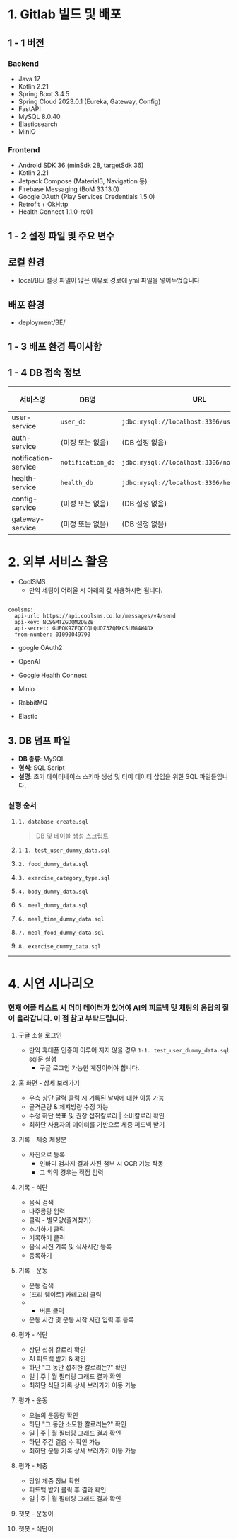 # 1. Gitlab 빌드 및 배포

## 1 - 1 버전

### Backend
- Java 17
- Kotlin 2.21
- Spring Boot 3.4.5
- Spring Cloud 2023.0.1 (Eureka, Gateway, Config)
- FastAPI
- MySQL 8.0.40
- Elasticsearch
- MinIO

### Frontend
- Android SDK 36 (minSdk 28, targetSdk 36)
- Kotlin 2.21
- Jetpack Compose (Material3, Navigation 등)
- Firebase Messaging (BoM 33.13.0)
- Google OAuth (Play Services Credentials 1.5.0)
- Retrofit + OkHttp
- Health Connect 1.1.0-rc01


## 1 - 2 설정 파일 및 주요 변수



## 로컬 환경
- local/BE/  설정 파일이 많은 이유로 경로에 yml 파일을 넣어두었습니다



## 배포 환경
- deployment/BE/ 




## 1 - 3 배포 환경 특이사항




## 1 - 4 DB 접속 정보
| 서비스명                 | DB명               | URL                                           | 사용자명   | 비밀번호       |
| -------------------- | ----------------- | --------------------------------------------- | ------ | ---------- |
| user-service         | `user_db`         | `jdbc:mysql://localhost:3306/user_db`         | `root` | `********` |
| auth-service         | (미정 또는 없음)        | (DB 설정 없음)                                    | -      | -          |
| notification-service | `notification_db` | `jdbc:mysql://localhost:3306/notification_db` | `root` | `********` |
| health-service       | `health_db`       | `jdbc:mysql://localhost:3306/health_db`       | `root` | `********` |
| config-service       | (미정 또는 없음)        | (DB 설정 없음)                                    | -      | -          |
| gateway-service      | (미정 또는 없음)        | (DB 설정 없음)                                    | -      | -          |




# 2. 외부 서비스 활용

- CoolSMS
  - 만약 세팅이 어려울 시 아래의 값 사용하시면 됩니다.

```

coolsms:
  api-url: https://api.coolsms.co.kr/messages/v4/send
  api-key: NCSGMTZGDQM2DEZB
  api-secret: GUPQK9ZEQCCQLQUQZ3ZQMXCSLMG4W4DX
  from-number: 01090049790

```

- google OAuth2

- OpenAI

- Google Health Connect

- Minio

- RabbitMQ

- Elastic


## 3. DB 덤프 파일

* **DB 종류**: MySQL
* **형식**: SQL Script
* **설명**: 초기 데이터베이스 스키마 생성 및 더미 데이터 삽입을 위한 SQL 파일들입니다.

### 실행 순서

1. `1. database create.sql`

   > DB 및 테이블 생성 스크립트
2. `1-1. test_user_dummy_data.sql`

3. `2. food_dummy_data.sql`

4. `3. exercise_category_type.sql`

5. `4. body_dummy_data.sql`

6. `5. meal_dummy_data.sql`

7. `6. meal_time_dummy_data.sql`

8. `7. meal_food_dummy_data.sql`

9. `8. exercise_dummy_data.sql`

---


# 4. 시연 시나리오

### 현재 어플 테스트 시 더미 데이터가 있어야 AI의 피드백 및 채팅의 응답의 질이 올라갑니다. 이 점 참고 부탁드립니다.

1. 구글 소셜 로그인
    - 만약 휴대폰 인증이 이루어 지지 않을 경우 `1-1. test_user_dummy_data.sql` sql문 실행
        - 구글 로그인 가능한 계정이어야 합니다.

2. 홈 화면 - 상세 보러가기
    - 우측 상단 달력 클릭 시 기록된 날짜에 대한 이동 가능
    - 골격근량 & 체지방량 수정 가능
    - 수정 하단 목표 및 권장 섭취칼로리 | 소비칼로리 확인
    - 최하단 사용자의 데이터를 기반으로 체중 피드백 받기

3. 기록 - 체중 체성분
    - 사진으로 등록
        - 인바디 검사지 결과 사진 첨부 시 OCR 기능 작동
        - 그 외의 경우는 직접 입력

4. 기록 - 식단
    - 음식 검색
    - 나주곰탕 입력
    - 클릭 - 별모양(즐겨찾기)
    - 추가하기 클릭
    - 기록하기 클릭
    - 음식 사진 기록 및 식사시간 등록
    - 등록하기

5. 기록 - 운동
    - 운동 검색
    - [프리 웨이트] 카테고리 클릭
    - + 버튼 클릭
    - 운동 시간 및 운동 시작 시간 입력 후 등록

6. 평가 - 식단
    - 상단 섭취 칼로리 확인
    - AI 피드백 받기 & 확인
    - 하단 "그 동안 섭취한 칼로리는?" 확인
    - 일 | 주 | 월 필터링 그래프 결과 확인
    - 최하단 식단 기록 상세 보러가기 이동 가능

7. 평가 - 운동
    - 오늘의 운동량 확인
    - 하단 "그 동안 소모한 칼로리는?" 확인
    - 일 | 주 | 월 필터링 그래프 결과 확인
    - 하단 주간 걸음 수 확인 가능
    - 최하단 운동 기록 상세 보러가기 이동 가능

8. 평가 - 체중
    - 당일 체중 정보 확인
    - 피드백 받기 클릭 후 결과 확인
    - 일 | 주 | 월 필터링 그래프 결과 확인
    

9. 챗봇 - 운동이

10. 챗봇 - 식단이




